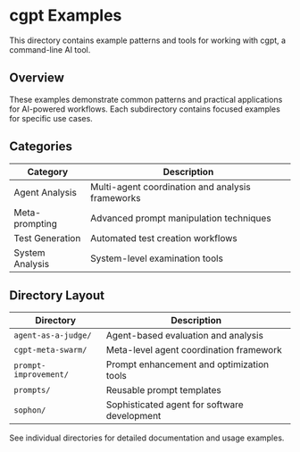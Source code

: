 # cgpt Examples

This directory contains example patterns and tools for working with cgpt, a command-line AI tool.

## Overview

These examples demonstrate common patterns and practical applications for AI-powered workflows.
Each subdirectory contains focused examples for specific use cases.

## Categories

| Category | Description |
|----------|-------------|
| Agent Analysis | Multi-agent coordination and analysis frameworks |
| Meta-prompting | Advanced prompt manipulation techniques |
| Test Generation | Automated test creation workflows |
| System Analysis | System-level examination tools |

## Directory Layout

| Directory | Description |
|-----------|-------------|
| `agent-as-a-judge/` | Agent-based evaluation and analysis |
| `cgpt-meta-swarm/` | Meta-level agent coordination framework |
| `prompt-improvement/` | Prompt enhancement and optimization tools |
| `prompts/` | Reusable prompt templates |
| `sophon/` | Sophisticated agent for software development |

See individual directories for detailed documentation and usage examples.

